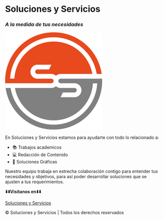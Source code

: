 # Soluciones y Servicios
### *A la medida de tus necesidades*

![S y S logo](/images/pic01.png)

En Soluciones y Servicios estamos para ayudarte con todo lo relacionado a:

- 📚 Trabajos academicos
- 💻 Redacción de Contenido
- 🎨 Soluciones Gráficas

Nuestro equipo trabaja en estrecha colaboración contigo para entender tus <br>
necesidades y objetivos, para así poder desarrollar soluciones que se <br>
ajusten a tus requerimientos.

**⬇️⬇️Visitanos en⬇️⬇️**

<a target="_blank" href="https://solyservicios.github.io/">Soluciones y Servicios</a>

&copy; Soluciones y Servicios | Todos los derechos reservados
